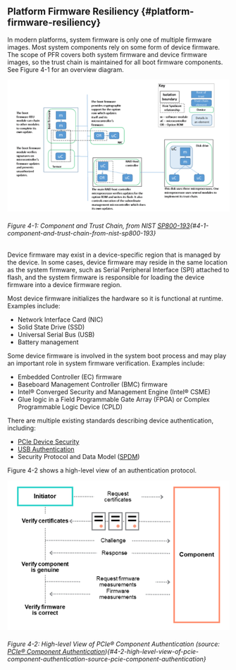 <!--- @file
  platform-firmware-resiliency.md for Understanding the UEFI Secure Boot Chain

  Copyright (c) 2019, Intel Corporation. All rights reserved.<BR>

  Redistribution and use in source (original document form) and 'compiled'
  forms (converted to PDF, epub, HTML and other formats) with or without
  modification, are permitted provided that the following conditions are met:

  1) Redistributions of source code (original document form) must retain the
     above copyright notice, this list of conditions and the following
     disclaimer as the first lines of this file unmodified.

  2) Redistributions in compiled form (transformed to other DTDs, converted to
     PDF, epub, HTML and other formats) must reproduce the above copyright
     notice, this list of conditions and the following disclaimer in the
     documentation and/or other materials provided with the distribution.

  THIS DOCUMENTATION IS PROVIDED BY TIANOCORE PROJECT "AS IS" AND ANY EXPRESS OR
  IMPLIED WARRANTIES, INCLUDING, BUT NOT LIMITED TO, THE IMPLIED WARRANTIES OF
  MERCHANTABILITY AND FITNESS FOR A PARTICULAR PURPOSE ARE DISCLAIMED. IN NO
  EVENT SHALL TIANOCORE PROJECT  BE LIABLE FOR ANY DIRECT, INDIRECT, INCIDENTAL,
  SPECIAL, EXEMPLARY, OR CONSEQUENTIAL DAMAGES (INCLUDING, BUT NOT LIMITED TO,
  PROCUREMENT OF SUBSTITUTE GOODS OR SERVICES; LOSS OF USE, DATA, OR PROFITS;
  OR BUSINESS INTERRUPTION) HOWEVER CAUSED AND ON ANY THEORY OF LIABILITY,
  WHETHER IN CONTRACT, STRICT LIABILITY, OR TORT (INCLUDING NEGLIGENCE OR
  OTHERWISE) ARISING IN ANY WAY OUT OF THE USE OF THIS DOCUMENTATION, EVEN IF
  ADVISED OF THE POSSIBILITY OF SUCH DAMAGE.

-->

## Platform Firmware Resiliency {#platform-firmware-resiliency}

In modern platforms, system firmware is only one of multiple firmware images. Most system components rely on some form of device firmware. The scope of PFR covers both system firmware and device firmware images, so the trust chain is maintained for all boot firmware components. See Figure 4-1 for an overview diagram.

![](/media/image14.png)

###### Figure 4-1: Component and Trust Chain, from NIST [SP800-193](https://nvlpubs.nist.gov/nistpubs/SpecialPublications/NIST.SP.800-193.pdf){#4-1-component-and-trust-chain-from-nist-sp800-193}

Device firmware may exist in a device-specific region that is managed by the device. In some cases, device firmware may reside in the same location as the system firmware, such as Serial Peripheral Interface (SPI) attached to flash, and the system firmware is responsible for loading the device firmware into a device firmware region.

Most device firmware initializes the hardware so it is functional at runtime. Examples include:

*   Network Interface Card (NIC)
*   Solid State Drive (SSD)
*   Universal Serial Bus (USB)
*   Battery management

Some device firmware is involved in the system boot process and may play an important role in system firmware verification. Examples include:

*   Embedded Controller (EC) firmware
*   Baseboard Management Controller (BMC) firmware
*   Intel® Converged Security and Management Engine (Intel® CSME)
*   Glue logic in a Field Programmable Gate Array (FPGA) or Complex Programmable Logic Device (CPLD)

There are multiple existing standards describing device authentication, including:

*   [PCIe Device Security](https://www.intel.com/content/www/us/en/io/pci-express/pcie-device-security-enhancements-spec.html)
*   [USB Authentication](https://www.usb.org/document-library/usb-authentication-specification-rev-10-ecn-and-errata-through-january-7-2019)
*   Security Protocol and Data Model ([SPDM](https://www.dmtf.org/sites/default/files/standards/documents/DSP0274_0.9.0a.pdf))

Figure 4-2 shows a high-level view of an authentication protocol.

![](/media/image15.png)

###### Figure 4-2: High-level View of PCIe® Component Authentication (source: [PCIe® Component Authentication](https://pcisig.com/pcie%C2%AE-component-authentication)){#4-2-high-level-view-of-pcie-component-authentication-source-pcie-component-authentication}

